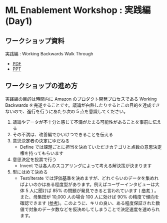 # ML Enablement Workshop : 実践編 (Day1)

## ワークショップ資料

実践編 : Working Backwards Walk Through
* [PDF](../presentations/ml-enablement-v2-01-practice.pdf)
* [PPT](../presentations/ml-enablement-v2-01-practice.pptx)

## ワークショップの進め方

実践編の目的は時間内に Amazon のプロダクト開発プロセスである Working Backwards を完遂することです。議論が白熱したりするとこの目的を達成できないので、進行を行うにあたり次の 5 点を意識してください。

1. 議論やデータが不十分と感じて不満がたまる可能性があることを事前に伝える
2. その不満は、改善編でかいけつできることを伝える
3. 意思決定者の決定にゆだねる
   * Define では課題ごとに担当を決めていただきカテゴリと点数の意思決定権を持ってもらいます
4. 意思決定を投票で行う
   * Invent では各人のスコアリングによって考える解決策が決まります
5. 型にはめて決める
   * Test/Iterate では評価基準を決めますが、どれぐらいのデータを集めればよいのかはある程度型があります。例えばユーザーインタビューは大体 5 人に聞けば 85% の問題が発見できると言われています ( [参考](https://note.com/mikiok/n/n0784034f4004) ) 。また、母集団が 10,000 人の場合 100 人に効けば 90% の精度で傾向を確認できます ([参考](https://jp.surveymonkey.com/curiosity/how-many-people-do-i-need-to-take-my-survey/))。このように、キリの良い、ある程度保証された数値で対象のデータ数などを仮決めしてしまうことで決定速度を速められます。
